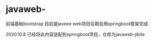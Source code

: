 # javaweb-
前端基础bootstrap
目前是javeee web项目后期会用springboot框架完成

2020.10.8
已经将此内容适配到springboot项目，仓库为javaweb-jibite 
